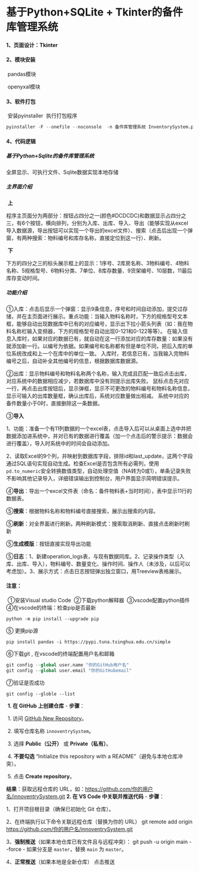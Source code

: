 # 基于Python+SQLite + Tkinter的备件库管理系统	

#### 1、页面设计：Tkinter

#### 2、模块安装

​	pandas模块

​	openyxal模块

#### 3、软件打包

​	安装pyinstaller
​        执行打包程序

```python
pyinstaller -F --onefile --noconsole  -n 备件库管理系统 InventorySystem.py	
```
#### 4、代码逻辑
   ##### 基于Python+Sqlite的备件库管理系统
   全屏显示、可执行文件、Sqlite数据实现本地存储
   ##### 主界面介绍
​	**上**         

​	程序主页面分为两部分：按钮占四分之一(颜色#DCDCDC)和数据显示占四分之三，有6个按钮，横向排列，分别为入库、出库、导入、导出（能够实现从excel导入数据源，导出按钮可以实现一个导出的excel文件）、搜索（点击后出现一个弹窗，有两种搜索：物料编号和库存名称，直接定位到这一行）、刷新。

​	**下**

​	下方的四分之三的标头展示框上的显示：1序号、2库房名称、3物料编号、4物料名称、5规格型号、6物料分类、7单位、8库存数量、9货架编号、10层数，11最后库存变动时间。



##### 功能介绍

①入库：点击后显示一个弹窗：显示9条信息，序号和时间自动添加，提交过存储，并在主页面进行展示。重点功能：当输入物料名称时，下方的规格型号文本框，能够自动出现数据库中已有的对应编号，显示出下拉小箭头列表（如：我在物料名称栏输入变频器，下方的规格型号自动出现0-121和0-122等等）。
    在输入信息入库时，如果对应的数据已有，就自动在这一行添加对应的库存数量：如果没有就添加新一行。以编号为依据。如果编号和名称都有但是单位不同，把后入库的单位系统改成和上一个在库中的单位一致。
    入库时，若信息已有，当我输入完物料编号之后，自动补全其他编号的信息，根据数据库数据源。

②出库：显示物料编号和物料名称两个名称，输入完成且匹配一致后点击出库，对应系统中的数据相应减少，若数据库中没有则提示出库失败。
   鼠标点击先对应一行，再点击出库按钮后，显示弹框，显示不可更改的物料编号和物料名称信息，显示可输入的出库数量框，确认出库后，系统对应数量做出相减。
    系统中对应的备件数量小于0时，直接删除这一条数据。

③**导入**

​	1、功能：准备一个有11列数据的一个excel表，点击导入后可以从桌面上选中并把数据添加进系统中，并对已有的数据进行覆盖（加一个点击后的警示提示：数据会进行覆盖），导入时系统中的时间会自动添加。

​	2、读取Excel的9个列，并映射到数据库字段，排除id和last_update，这两个字段通过SQL语句实现自动生成。检查Excel是否包含所有必需列，使用`pd.to_numeric`安全转换数值类型，自动处理空值（NA转为0或1），单条记录失败不影响其他记录导入，详细错误输出到控制台，用户界面显示简明错误提示。

④**导出**：导出一个excel文件表（命名：备件物料表+当时时间），表中显示11行的数据表。

⑤**搜索**：根据物料名称和物料编号直接搜索，展示出搜索的内容。

⑤**刷新**：对全界面进行刷新。两种刷新模式：搜索取消刷新、直接点击刷新时刷新

⑤**生成模版**：按钮直接实现导出功能

⑤**日志**：1、新建operation_logs表，与现有数据同库。2、记录操作类型（入库、出库、导入），物料编号、数量变化、操作时间、操作人（未涉及，以后可以考虑加）。3、展示方式：点击日志按钮弹出独立窗口，用Treeview表格展示。


#### 注意：

​    ①安装Visual studio Code
​    ②下载python解释器
​    ③vscode配置python插件
​    ④在vscode的终端：检查pip是否最新 

```
python -m pip install --upgrade pip
```

 ⑤ 更换pip源

```
pip install pandas -i https://pypi.tuna.tsinghua.edu.cn/simple
```

 ⑥下载git , 在vscode的终端配置用户名和邮箱

```python
git config --global user.name "你的GitHub用户名"       
git config --global user.email "你的GitHubemail"  
```

 ⑦验证是否成功 

```
git config --globle --list
```

​    **1. 在 GitHub 上创建仓库**
   \- **步骤**：

​     1. 访问 [GitHub New Repository](https://github.com/new)。

​     2. 填写仓库名称 `innoventrySystem`。

​     3. 选择 **Public（公开）** 或 **Private（私有）**。

​     4. **不要勾选** “Initialize this repository with a README”（避免与本地仓库冲突）。

​     5. 点击 **Create repository**。



   **结果**：获取远程仓库的 URL，如：https://github.com/你的用户名/innoventrySystem.git
 **2. 在 VS Code 中关联并推送代码**
   \- **步骤**：

1、打开项目根目录（确保已初始化 Git 仓库）。

2、在终端执行以下命令关联远程仓库（替换为你的 URL）
git remote add origin https://github.com/你的用户名/innoventrySystem.git

3、**强制推送**（如果本地仓库已有文件且与远程冲突）：
git push -u origin main --force
\- 如果分支是 `master`，替换 `main` 为 `master`。

4、**正常推送**（如果本地是全新仓库）
	点击推送

